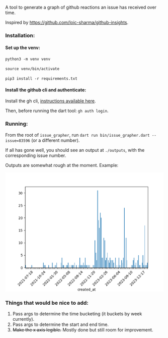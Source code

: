 A tool to generate a graph of github reactions an issue has received over time. 

Inspired by https://github.com/loic-sharma/github-insights.

### Installation:

#### Set up the venv:

`python3 -m venv venv`

`source venv/bin/activate`

`pip3 install -r requirements.txt`

#### Install the github cli and authenticate:
Install the gh cli, [instructions available here](https://github.com/gmackall/productivity-tools/tree/main/issue_grapher).

Then, before running the dart tool: `gh auth login`.

### Running:
From the root of `issue_grapher`, run `dart run bin/issue_grapher.dart --issue=83596` (or a different number).

If all has gone well, you should see an output at `./outputs`, with the corresponding issue number.

Outputs are somewhat rough at the moment. Example:

![Example output](https://github.com/gmackall/productivity-tools/blob/main/issue_grapher/sample.png)

### Things that would be nice to add:
1. Pass args to determine the time bucketing (it buckets by week currently).
2. Pass args to determine the start and end time.
3. ~~Make the x axis legible.~~ Mostly done but still room for improvement.